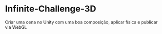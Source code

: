 # Infinite-Challenge-3D
 Criar uma cena no Unity com uma boa composição, aplicar física e publicar via WebGL
